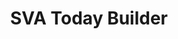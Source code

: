 ---
layout: web
title: SVA Today Builder
description: A lightweight tool to compose daily E-blasts that look great across all devices and clients
technologies: [Javascript, JQuery, Sass, Gulp]
image: 
---